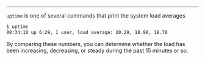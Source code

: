 ---

`uptime` is one of several commands that print the system load averages

```sh
$ uptime
00:34:10 up 6:29, 1 user, load average: 20.29, 18.90, 18.70
```

By comparing these numbers, you can determine whether the load has been increasing,
decreasing, or steady during the past 15 minutes or so.
